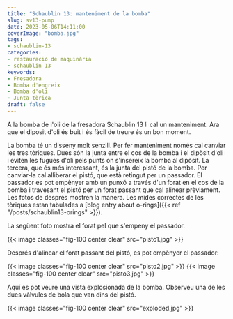 ```yaml
---
title: "Schaublin 13: manteniment de la bomba"
slug: sv13-pump
date: 2023-05-06T14:11:00
coverImage: "bomba.jpg"
tags:
- schaublin-13
categories:
- restauració de maquinària
- schaublin 13
keywords:
- Fresadora
- Bomba d'engreix
- Bomba d'oli
- Junta tòrica
draft: false
---
```


A la bomba de l'oli de la fresadora Schaublin 13 li cal un
manteniment. Ara que el diposit d'oli és buit i és fàcil de treure és
un bon moment.

<!--more-->

La bomba té un disseny molt senzill. Per fer manteniment només cal
canviar les tres tòriques. Dues són la junta entre el cos de la bomba
i el dipòsit d'oli i eviten les fugues d'oli pels punts on s'insereix
la bomba al dipòsit. La tercera, que és més interessant, és la junta
del pistó de la bomba. Per canviar-la cal alliberar el pistó, que està
retingut per un passador. El passador es pot empènyer amb un punxó a
través d'un forat en el cos de la bomba i travesant el pistó per un
forat passant que cal alinear prèviament. Les fotos de després mostren
la manera. Les mides correctes de les tòriques estan tabulades a [blog
entry about o-rings]({{< ref "/posts/schaublin13-orings" >}}).

La següent foto mostra el forat pel que s'empeny el passador.

{{< image classes="fig-100 center clear" src="pisto1.jpg" >}}

Després d'alinear el forat passant del pistó, es pot empènyer el
passador:

{{< image classes="fig-100 center clear" src="pisto2.jpg" >}}
{{< image classes="fig-100 center clear" src="pisto3.jpg" >}}

Aquí es pot veure una vista explosionada de la bomba. Observeu una de
les dues vàlvules de bola que van dins del pistó.

{{< image classes="fig-100 center clear" src="exploded.jpg" >}}
